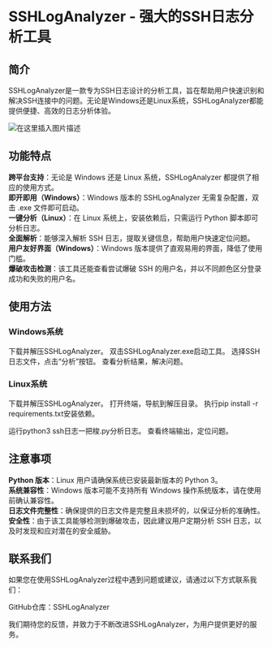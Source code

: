 # SSHLogAnalyzer - 强大的SSH日志分析工具

## 简介

SSHLogAnalyzer是一款专为SSH日志设计的分析工具，旨在帮助用户快速识别和解决SSH连接中的问题。无论是Windows还是Linux系统，SSHLogAnalyzer都能提供便捷、高效的日志分析体验。

![在这里插入图片描述](https://i-blog.csdnimg.cn/direct/270a738008b04058810e167b8c102c91.png#pic_center)


## 功能特点

**跨平台支持**：无论是 Windows 还是 Linux 系统，SSHLogAnalyzer 都提供了相应的使用方式。  
**即开即用（Windows）**：Windows 版本的 SSHLogAnalyzer 无需复杂配置，双击 .exe 文件即可启动。  
**一键分析（Linux）**：在 Linux 系统上，安装依赖后，只需运行 Python 脚本即可分析日志。  
**全面解析**：能够深入解析 SSH 日志，提取关键信息，帮助用户快速定位问题。  
**用户友好界面（Windows）**：Windows 版本提供了直观易用的界面，降低了使用门槛。  
**爆破攻击检测**：该工具还能查看尝试爆破 SSH 的用户名，并以不同颜色区分登录成功和失败的用户名。  

## 使用方法

### Windows系统

下载并解压SSHLogAnalyzer。
双击SSHLogAnalyzer.exe启动工具。
选择SSH日志文件，点击“分析”按钮。
查看分析结果，解决问题。

### Linux系统

下载并解压SSHLogAnalyzer。
打开终端，导航到解压目录。
执行pip install -r requirements.txt安装依赖。

运行python3 ssh日志一把梭.py分析日志。
查看终端输出，定位问题。


## 注意事项

**Python 版本**：Linux 用户请确保系统已安装最新版本的 Python 3。  
**系统兼容性**：Windows 版本可能不支持所有 Windows 操作系统版本，请在使用前确认兼容性。  
**日志文件完整性**：确保提供的日志文件是完整且未损坏的，以保证分析的准确性。  
**安全性**：由于该工具能够检测到爆破攻击，因此建议用户定期分析 SSH 日志，以及时发现和应对潜在的安全威胁。  

## 联系我们

如果您在使用SSHLogAnalyzer过程中遇到问题或建议，请通过以下方式联系我们：

GitHub仓库：SSHLogAnalyzer

我们期待您的反馈，并致力于不断改进SSHLogAnalyzer，为用户提供更好的服务。

